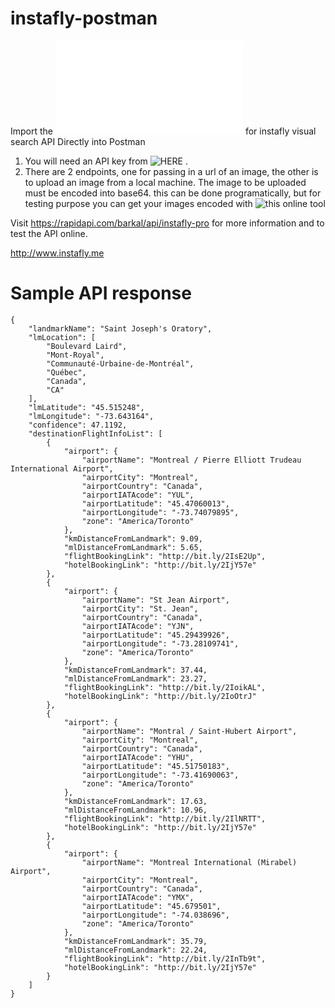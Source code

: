 # instafly-postman
Import the ![Postman Collection](Instafly_postman_collection.json) for instafly visual search API Directly into Postman

1. You will need an API key from ![HERE](https://rapidapi.com/barkal/api/instafly-pro) .
2. There are 2 endpoints, one for passing in a url of an image, the other is to upload an image from a local machine. The image to be uploaded must be encoded into base64. this can be done programatically, but for testing purpose you can get your images encoded with ![this online tool](https://www.base64-image.de)

Visit https://rapidapi.com/barkal/api/instafly-pro for more information and to test the API online.

http://www.instafly.me

# Sample API response 
```
{
    "landmarkName": "Saint Joseph's Oratory",
    "lmLocation": [
        "Boulevard Laird",
        "Mont-Royal",
        "Communauté-Urbaine-de-Montréal",
        "Québec",
        "Canada",
        "CA"
    ],
    "lmLatitude": "45.515248",
    "lmLongitude": "-73.643164",
    "confidence": 47.1192,
    "destinationFlightInfoList": [
        {
            "airport": {
                "airportName": "Montreal / Pierre Elliott Trudeau International Airport",
                "airportCity": "Montreal",
                "airportCountry": "Canada",
                "airportIATAcode": "YUL",
                "airportLatitude": "45.47060013",
                "airportLongitude": "-73.74079895",
                "zone": "America/Toronto"
            },
            "kmDistanceFromLandmark": 9.09,
            "mlDistanceFromLandmark": 5.65,
            "flightBookingLink": "http://bit.ly/2IsE2Up",
            "hotelBookingLink": "http://bit.ly/2IjY57e"
        },
        {
            "airport": {
                "airportName": "St Jean Airport",
                "airportCity": "St. Jean",
                "airportCountry": "Canada",
                "airportIATAcode": "YJN",
                "airportLatitude": "45.29439926",
                "airportLongitude": "-73.28109741",
                "zone": "America/Toronto"
            },
            "kmDistanceFromLandmark": 37.44,
            "mlDistanceFromLandmark": 23.27,
            "flightBookingLink": "http://bit.ly/2IoikAL",
            "hotelBookingLink": "http://bit.ly/2IoOtrJ"
        },
        {
            "airport": {
                "airportName": "Montral / Saint-Hubert Airport",
                "airportCity": "Montreal",
                "airportCountry": "Canada",
                "airportIATAcode": "YHU",
                "airportLatitude": "45.51750183",
                "airportLongitude": "-73.41690063",
                "zone": "America/Toronto"
            },
            "kmDistanceFromLandmark": 17.63,
            "mlDistanceFromLandmark": 10.96,
            "flightBookingLink": "http://bit.ly/2IlNRTT",
            "hotelBookingLink": "http://bit.ly/2IjY57e"
        },
        {
            "airport": {
                "airportName": "Montreal International (Mirabel) Airport",
                "airportCity": "Montreal",
                "airportCountry": "Canada",
                "airportIATAcode": "YMX",
                "airportLatitude": "45.679501",
                "airportLongitude": "-74.038696",
                "zone": "America/Toronto"
            },
            "kmDistanceFromLandmark": 35.79,
            "mlDistanceFromLandmark": 22.24,
            "flightBookingLink": "http://bit.ly/2InTb9t",
            "hotelBookingLink": "http://bit.ly/2IjY57e"
        }
    ]
}
```

